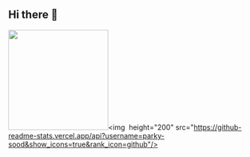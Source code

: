 ## Hi there 👋

<img height="200" src="https://github-readme-stats.vercel.app/api/top-langs/?username=parky-sood"/><img  height="200" src="https://github-readme-stats.vercel.app/api?username=parky-sood&show_icons=true&rank_icon=github"/>

<!--
**parky-sood/parky-sood** is a ✨ _special_ ✨ repository because its `README.md` (this file) appears on your GitHub profile.

Here are some ideas to get you started:

- 🔭 I’m currently working on ...
- 🌱 I’m currently learning ...
- 👯 I’m looking to collaborate on ...
- 🤔 I’m looking for help with ...
- 💬 Ask me about ...
- 📫 How to reach me: ...
- 😄 Pronouns: ...
- ⚡ Fun fact: ...
-->
